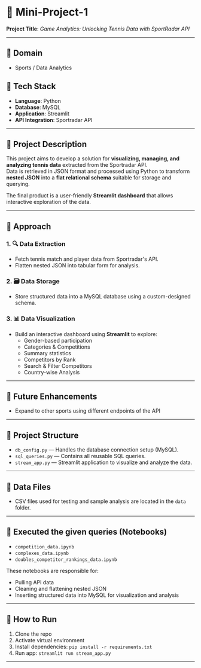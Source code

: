 # 🎾 Mini-Project-1  
**Project Title**: *Game Analytics: Unlocking Tennis Data with SportRadar API*

---

## 📂 Domain
- Sports / Data Analytics

## 🧰 Tech Stack
- **Language**: Python  
- **Database**: MySQL  
- **Application**: Streamlit  
- **API Integration**: Sportradar API

---

## 🚀 Project Description

This project aims to develop a solution for **visualizing, managing, and analyzing tennis data** extracted from the Sportradar API.  
Data is retrieved in JSON format and processed using Python to transform **nested JSON** into a **flat relational schema** suitable for storage and querying.

The final product is a user-friendly **Streamlit dashboard** that allows interactive exploration of the data.

---

## 🧠 Approach

### 1. 🔍 Data Extraction
- Fetch tennis match and player data from Sportradar's API.
- Flatten nested JSON into tabular form for analysis.

### 2. 🗃️ Data Storage
- Store structured data into a MySQL database using a custom-designed schema.

### 3. 📊 Data Visualization
- Build an interactive dashboard using **Streamlit** to explore:
  - Gender-based participation
  - Categories & Competitions
  - Summary statistics
  - Competitors by Rank
  - Search & Filter Competitors
  - Country-wise Analysis

---

## 📎 Future Enhancements
- Expand to other sports using different endpoints of the API

---

## 📂 Project Structure

- `db_config.py` — Handles the database connection setup (MySQL).
- `sql_queries.py` — Contains all reusable SQL queries.
- `stream_app.py` — Streamlit application to visualize and analyze the data.

---

## 📁 Data Files

- CSV files used for testing and sample analysis are located in the `data` folder.

---
## 📁 Executed the given queries (Notebooks)

- `competition_data.ipynb` 
- `complexes_data.ipynb`
- `doubles_competitor_rankings_data.ipynb`

These notebooks are responsible for:
- Pulling API data
- Cleaning and flattening nested JSON
- Inserting structured data into MySQL for visualization and analysis
  
---

## 🚀 How to Run
1. Clone the repo
2. Activate virtual environment
3. Install dependencies: `pip install -r requirements.txt`
4. Run app: `streamlit run stream_app.py`
   
---





